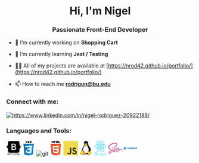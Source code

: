 <h1 align="center">Hi, I'm Nigel</h1>
<h3 align="center">Passionate Front-End Developer</h3>

- 🔭 I’m currently working on **Shopping Cart**

- 🌱 I’m currently learning **Jest / Testing**

- 👨‍💻 All of my projects are available at [https://nrod42.github.io/portfolio/](https://nrod42.github.io/portfolio/)

- 📫 How to reach me **rodrigun@bu.edu**

<h3 align="left">Connect with me:</h3>
<p align="left">
<a href="https://linkedin.com/in/https://www.linkedin.com/in/nigel-rodriguez-20922188/" target="blank"><img align="center" src="./images/linkedin-logo.png" alt="https://www.linkedin.com/in/nigel-rodriguez-20922188/" height="30" width="40" /></a>
</p>

<h3 align="left">Languages and Tools:</h3>
<p align="left"><img src="https://raw.githubusercontent.com/devicons/devicon/master/icons/bootstrap/bootstrap-plain-wordmark.svg" alt="bootstrap" width="40" height="40"/><img src="https://raw.githubusercontent.com/devicons/devicon/master/icons/css3/css3-original-wordmark.svg" alt="css3" width="40" height="40"/><img src="https://www.vectorlogo.zone/logos/git-scm/git-scm-icon.svg" alt="git" width="40" height="40"/><img src="https://raw.githubusercontent.com/devicons/devicon/master/icons/html5/html5-original-wordmark.svg" alt="html5" width="40" height="40"/><img src="https://raw.githubusercontent.com/devicons/devicon/master/icons/javascript/javascript-original.svg" alt="javascript" width="40" height="40"/><img src="https://raw.githubusercontent.com/devicons/devicon/master/icons/linux/linux-original.svg" alt="linux" width="40" height="40"/><img src="https://raw.githubusercontent.com/devicons/devicon/master/icons/react/react-original-wordmark.svg" alt="react" width="40" height="40"/><img src="https://raw.githubusercontent.com/devicons/devicon/master/icons/sass/sass-original.svg" alt="sass" width="40" height="40"/><img src="https://raw.githubusercontent.com/devicons/devicon/d00d0969292a6569d45b06d3f350f463a0107b0d/icons/webpack/webpack-original-wordmark.svg" alt="webpack" width="40" height="40"/></p>
